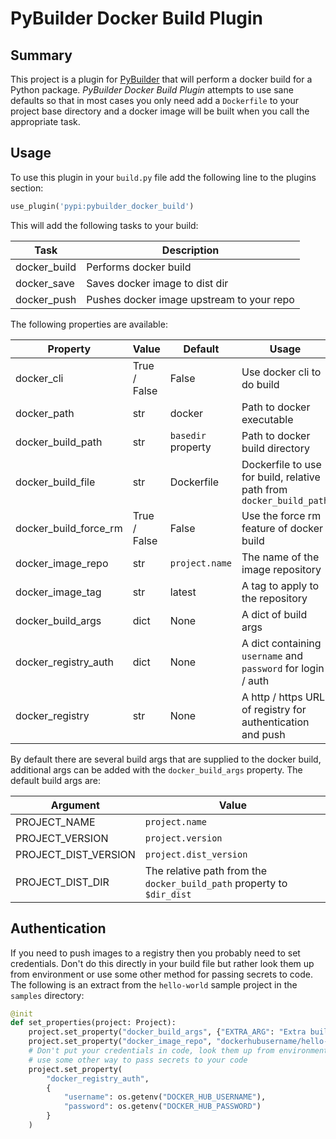 PyBuilder Docker Build Plugin
=============================

Summary
-------

This project is a plugin for [PyBuilder](https://pybuilder.io) that will perform a
docker build for a Python package.  _PyBuilder Docker Build Plugin_ attempts to use
sane defaults so that in most cases you only need add a `Dockerfile` to your
project base directory and a docker image will be built when you call
the appropriate task.

Usage
-----

To use this plugin in your `build.py` file add the following line to the
plugins section:

```python
use_plugin('pypi:pybuilder_docker_build')
```

This will add the following tasks to your build:

| Task         | Description                               |
|--------------|-------------------------------------------|
| docker_build | Performs docker build                     |
| docker_save  | Saves docker image to dist dir            |
| docker_push  | Pushes docker image upstream to your repo |

The following properties are available:

| Property              | Value        | Default            | Usage                                                               |
|-----------------------|--------------|--------------------|---------------------------------------------------------------------|
| docker_cli            | True / False | False              | Use docker cli to do build                                          |
| docker_path           | str          | docker             | Path to docker executable                                           |
| docker_build_path     | str          | `basedir` property | Path to docker build directory                                      |
| docker_build_file     | str          | Dockerfile         | Dockerfile to use for build, relative path from `docker_build_path` |
| docker_build_force_rm | True / False | False              | Use the force rm feature of docker build                            |
| docker_image_repo     | str          | `project.name`     | The name of the image repository                                    |
| docker_image_tag      | str          | latest             | A tag to apply to the repository                                    |
| docker_build_args     | dict         | None               | A dict of build args                                                |
| docker_registry_auth  | dict         | None               | A dict containing `username` and `password` for login / auth        |
| docker_registry       | str          | None               | A http / https URL of registry for authentication and push          |

By default there are several build args that are supplied to the docker build, additional args can
be added with the `docker_build_args` property.  The default build args are:

| Argument             | Value                                                                  |
|----------------------|------------------------------------------------------------------------|
| PROJECT_NAME         | `project.name`                                                         |
| PROJECT_VERSION      | `project.version`                                                      |
| PROJECT_DIST_VERSION | `project.dist_version`                                                 |
| PROJECT_DIST_DIR     | The relative path from the `docker_build_path` property to `$dir_dist` |

Authentication
--------------

If you need to push images to a registry then you probably need to set credentials.  Don't
do this directly in your build file but rather look them up from environment or use some other
method for passing secrets to code.  The following is an extract from the `hello-world` sample
project in the `samples` directory:

```python
@init
def set_properties(project: Project):
    project.set_property("docker_build_args", {"EXTRA_ARG": "Extra build arg"})
    project.set_property("docker_image_repo", "dockerhubusername/hello-world")
    # Don't put your credentials in code, look them up from environment or
    # use some other way to pass secrets to your code
    project.set_property(
        "docker_registry_auth",
        {
            "username": os.getenv("DOCKER_HUB_USERNAME"),
            "password": os.getenv("DOCKER_HUB_PASSWORD")
        }
    )
```